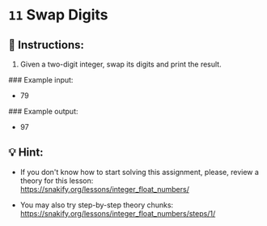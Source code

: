 # `11` Swap Digits

## 📝 Instructions:

1. Given a two-digit integer, swap its digits and print the result.

### Example input:

+ 79

### Example output:

+ 97

## 💡 Hint:

+ If you don't know how to start solving this assignment, please, review a theory for this lesson:
https://snakify.org/lessons/integer_float_numbers/

+ You may also try step-by-step theory chunks:
https://snakify.org/lessons/integer_float_numbers/steps/1/